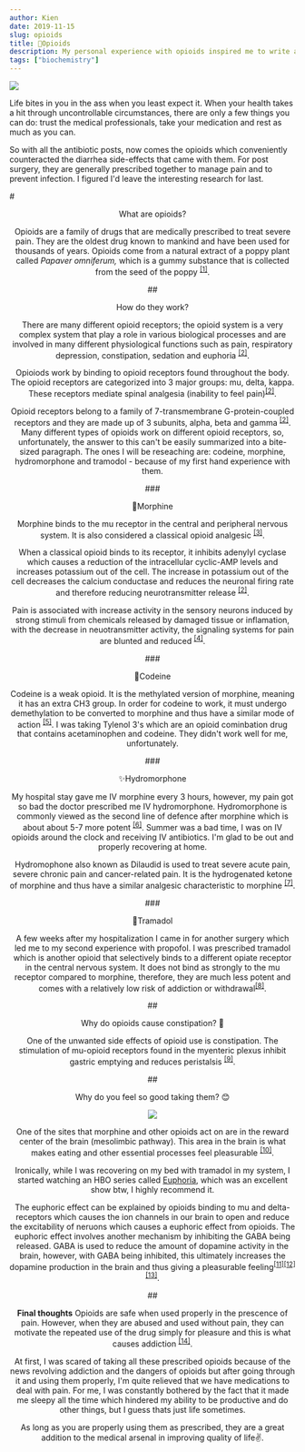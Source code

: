 ```yaml
---
author: Kien
date: 2019-11-15
slug: opioids
title: 🌺Opioids
description: My personal experience with opioids inspired me to write a bite-sized explanation on how they work. No, I'm not an addict.
tags: ["biochemistry"]
---
```


![](https://images.unsplash.com/photo-1494756159834-6fdaee7a9b7e?ixlib=rb-1.2.1&ixid=eyJhcHBfaWQiOjEyMDd9&auto=format&fit=crop&w=1350&q=80)

Life bites in you in the ass when you least expect it. When your health takes a hit through uncontrollable circumstances, there are only a few things you can do: trust the medical professionals, take your medication and rest as much as you can.

So with all the antibiotic posts, now comes the opioids which conveniently counteracted the diarrhea side-effects that came with them. For post surgery, they are generally prescribed together to manage pain and to prevent infection. I figured I'd leave the interesting research for last.

#<center>What are opioids?

Opioids are a family of drugs that are medically prescribed to treat severe pain. They are the oldest drug known to mankind and have been used for thousands of years. Opioids come from a natural extract of a poppy plant called _Papaver omniferum,_ which is a gummy substance that is collected from the seed of the poppy <sup><a href="https://www.ncbi.nlm.nih.gov/books/NBK532899" target="_blank">[1]</sup></a>.

##<center>How do they work?

There are many different opioid receptors; the opioid system is a very complex system that play a role in various biological processes and are involved in many different physiological functions such as pain, respiratory depression, constipation, sedation and euphoria <sup><a href="https://www.ncbi.nlm.nih.gov/books/NBK532899" target="_blank">[2]</sup></a>.

Opioiods work by binding to opioid receptors found throughout the body. The opioid receptors are categorized into 3 major groups: mu, delta, kappa. These receptors mediate spinal analgesia (inability to feel pain)<sup><a href="https://www.ncbi.nlm.nih.gov/books/NBK532899" target="_blank">[2]</sup></a>.

Opioid receptors belong to a family of 7-transmembrane G-protein-coupled receptors and they are made up of 3 subunits, alpha, beta and gamma <sup><a href="https://www.ncbi.nlm.nih.gov/books/NBK532899" target="_blank">[2]</sup></a>. Many different types of opioids work on different opioid receptors, so, unfortunately, the answer to this can't be easily summarized into a bite-sized paragraph. The ones I will be reseaching are: codeine, morphine, hydromorphone and tramodol - because of my first hand experience with them.

###<center>💊Morphine

Morphine binds to the mu receptor in the central and peripheral nervous system. It is also considered a classical opioid analgesic <sup><a href="https://www.ncbi.nlm.nih.gov/books/NBK526115" target="_blank">[3]</sup></a>.

When a classical opioid binds to its receptor, it inhibits adenylyl cyclase which causes a reduction of the intracellular cyclic-AMP levels and increases potassium out of the cell. The increase in potassium out of the cell decreases the calcium conductase and reduces the neuronal firing rate and therefore reducing neurotransmitter release <sup><a href="https://www.ncbi.nlm.nih.gov/books/NBK532899" target="_blank">[2]</sup></a>.

Pain is associated with increase activity in the sensory neurons induced by strong stimuli from chemicals released by damaged tissue or inflamation, with the decrease in neuotransmitter activity, the signaling systems for pain are blunted and reduced <sup><a href="https://www.ncbi.nlm.nih.gov/pmc/articles/PMC4708964/" target="_blank">[4]</sup></a>.

###<center>💊Codeine

Codeine is a weak opioid. It is the methylated version of morphine, meaning it has an extra CH3 group. In order for codeine to work, it must undergo demethylation to be converted to morphine and thus have a similar mode of action <sup><a href="https://www.ncbi.nlm.nih.gov/pmc/articles/PMC3658028" target="_blank">[5]</sup></a>. I was taking Tylenol 3's which are an opioid cominbation drug that contains acetaminophen and codeine. They didn't work well for me, unfortunately.

###<center>✨Hydromorphone

My hospital stay gave me IV morphine every 3 hours, however, my pain got so bad the doctor prescribed me IV hydromorphone. Hydromorphone is commonly viewed as the second line of defence after morphine which is about about 5-7 more potent <sup><a href="https://www.jpsmjournal.com/article/S0885-3924(05)00033-3/fulltext" target="_blank">[6]</sup></a>. Summer was a bad time, I was on IV opioids around the clock and receiving IV antibiotics. I'm glad to be out and properly recovering at home.

Hydromophone also known as Dilaudid is used to treat severe acute pain, severe chronic pain and cancer-related pain. It is the hydrogenated ketone of morphine and thus have a similar analgesic characteristic to morphine <sup><a href="https://www.jpsmjournal.com/article/S0885-3924(05)00033-3/fulltext" target="_blank">[7]</sup></a>.

###<center>💊Tramadol

A few weeks after my hospitalization I came in for another surgery which led me to my second experience with propofol. I was prescribed tramadol which is another opioid that selectively binds to a different opiate receptor in the central nervous system. It does not bind as strongly to the mu receptor compared to morphine, therefore, they are much less potent and comes with a relatively low risk of addiction or withdrawal<sup><a href="https://www.ncbi.nlm.nih.gov/books/NBK537060/" target="_blank">[8]</sup></a>.

##<center>Why do opioids cause constipation? 💩

One of the unwanted side effects of opioid use is constipation. The stimulation of mu-opioid receptors found in the myenteric plexus inhibit gastric emptying and reduces peristalsis <sup><a href="https://www.ncbi.nlm.nih.gov/books/NBK526115" target="_blank">[9]</sup></a>.

##<center>Why do you feel so good taking them? 😊

<p align="center">
  <img src="https://media3.giphy.com/media/3NtY188QaxDdC/giphy.gif?cid=790b761137df0768193e2e041f8539e610962fa0614cac05&rid=giphy.gif" />
</p>

One of the sites that morphine and other opioids act on are in the reward center of the brain (mesolimbic pathway). This area in the brain is what makes eating and other essential processes feel pleasurable <sup><a href="https://www.ncbi.nlm.nih.gov/pmc/articles/PMC2851054" target="_blank">[10]</sup></a>.

Ironically, while I was recovering on my bed with tramadol in my system, I started watching an HBO series called <a href="https://www.imdb.com/title/tt8772296/" target="_blank">Euphoria</a>, which was an excellent show btw, I highly recommend it.

The euphoric effect can be explained by opioids binding to mu and delta-receptors which causes the ion channels in our brain to open and reduce the excitability of neruons which causes a euphoric effect from opioids. The euphoric effect involves another mechanism by inhibiting the GABA being released. GABA is used to reduce the amount of dopamine activity in the brain, however, with GABA being inhibited, this ultimately increases the dopamine production in the brain and thus giving a pleasurable feeling<sup><a href="https://thebrain.mcgill.ca/flash/i/i_03/i_03_m/i_03_m_par/i_03_m_par_heroine.html" target="_blank">[11]</sup></a><sup><a href="https://www.ncbi.nlm.nih.gov/pmc/articles/PMC2851054/" target="_blank">[12]</sup></a><sup><a href="https://www.drugabuse.gov/publications/teaching-packets/neurobiology-drug-addiction/section-iii-action-heroin-morphine/4-opiates-binding-to-opiate-rece" target="_blank">[13]</sup></a>.

##<center>**Final thoughts**
Opioids are safe when used properly in the prescence of pain. However, when they are abused and used without pain, they can motivate the repeated use of the drug simply for pleasure and this is what causes addiction <sup><a href="https://www.ncbi.nlm.nih.gov/pmc/articles/PMC3658028" target="_blank">[14]</sup></a>.

At first, I was scared of taking all these prescribed opioids because of the news revolving addiction and the dangers of opioids but after going through it and using them properly, I'm quite relieved that we have medications to deal with pain. For me, I was constantly bothered by the fact that it made me sleepy all the time which hindered my ability to be productive and do other things, but I guess thats just life sometimes.

As long as you are properly using them as prescribed, they are a great addition to the medical arsenal in improving quality of life✌.

